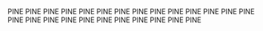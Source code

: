 PINE
PINE
PINE
PINE
PINE
PINE
PINE
PINE
PINE
PINE
PINE
PINE
PINE
PINE
PINE
PINE
PINE
PINE
PINE
PINE
PINE
PINE
PINE
PINE
PINE